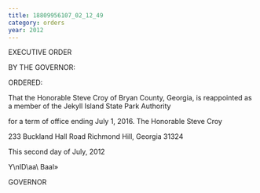 ```yaml
---
title: 18809956107_02_12_49
category: orders
year: 2012
---
```

 

EXECUTIVE ORDER

BY THE GOVERNOR:

ORDERED:

That the Honorable Steve Croy of Bryan County, Georgia, is
reappointed as a member of the Jekyll Island State Park Authority

for a term of office ending July 1, 2016.
The Honorable Steve Croy

233 Buckland Hall Road
Richmond Hill, Georgia 31324

This second day of July, 2012

Y\nID\aa\ Baal»

GOVERNOR

